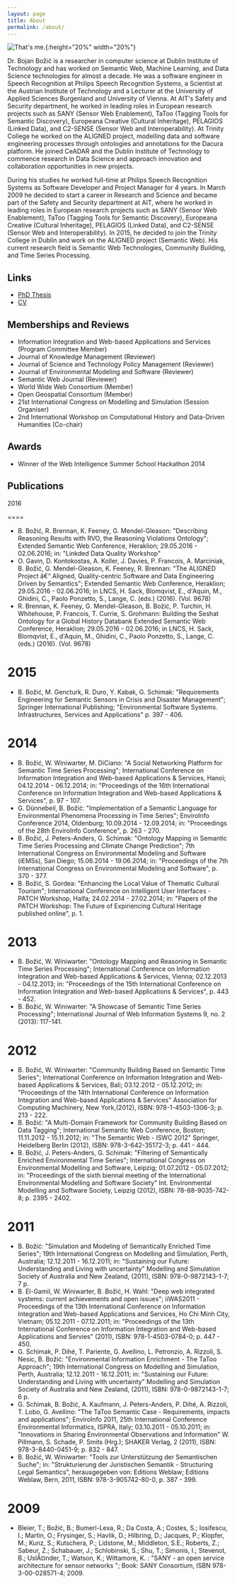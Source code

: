 ```yaml
---
layout: page
title: About
permalink: /about/
---
```


![That's me.](/images/profile.jpg){:height="20%" width="20%"}

Dr. Bojan Božić is a researcher in computer science at Dublin Institute of Technology and has worked on Semantic Web, Machine Learning, and Data 
Science technologies for almost a decade. He was a software engineer in Speech Recognition at Philips Speech Recognition Systems, a Scientist at the 
Austrian Institute of Technology and a Lecturer at the University of Applied Sciences Burgenland and University of Vienna. At AIT's Safety and 
Security department, he worked in leading roles in European research projects such as SANY (Sensor Web Enablement), TaToo (Tagging Tools for 
Semantic Discovery), Europeana Creative (Cultural Inheritage), PELAGIOS (Linked Data), and C2-SENSE (Sensor Web and Interoperability). At Trinity 
College he worked on the ALIGNED project, modelling data and software engineering processes through ontologies and annotations for the Dacura 
platform. He joined CeADAR and the Dublin Institute of Technology to commence research in Data Science and approach innovation and collaboration 
opportunities in new projects.

During his studies he worked full-time at Philips Speech Recognition Systems as Software Developer and Project Manager for 4 years. In March 2009 
he decided to start a career in Research and Science and became part of the Safety and Security department at AIT, where he worked in leading roles 
in European research projects such as SANY (Sensor Web Enablement), TaToo (Tagging Tools for Semantic Discovery), Europeana Creative (Cultural 
Inheritage), PELAGIOS (Linked Data), and C2-SENSE (Sensor Web and Interoperability). In 2015, he decided to join the Trinity College in Dublin and 
work on the ALIGNED project (Semantic Web). His current research field is Semantic Web Technologies, Community Building, and Time Series Processing. 

Links
-----
* [PhD Thesis](http://othes.univie.ac.at/32976/)
* [CV](https://ceadar.dit.ie/bojan.bozic/bojan_bozic.pdf)

Memberships and Reviews
-----------------------
* Information Integration and Web-based Applications and Services (Program Committee Member)
* Journal of Knowledge Management (Reviewer)
* Journal of Science and Technology Policy Management (Reviewer)
* Journal of Environmental Modeling and Software (Reviewer)
* Semantic Web Journal (Reviewer)
* World Wide Web Consortium (Member)
* Open Geospatial Consortium (Member)
* 21st International Congress on Modelling and Simulation (Session Organiser)
* 2nd International Workshop on Computational History and Data-Driven Humanities (Co-chair)

Awards
------
* Winner of the Web Intelligence Summer School Hackathon 2014

Publications
------------
2016

====
* B. Božić, R. Brennan, K. Feeney, G. Mendel-Gleason: "Describing Reasoning Results with RVO, the Reasoning Violations Ontology"; Extended Semantic Web Conference, Heraklion; 29.05.2016 - 02.06.2016; in: "Linkded Data Quality Workshop"
* O. Gavin, D. Kontokostas, A. Koller, J. Davies, P. Francois, A. Marciniak, B. Božić, G. Mendel-Gleason, K. Feeney, R. Brennan: "The ALIGNED Project â€“ Aligned, Quality-centric Software and Data Engineering Driven by Semantics"; Extended Semantic Web Conference, Heraklion; 29.05.2016 - 02.06.2016; in LNCS, H. Sack, Blomqvist, E., d'Aquin, M., Ghidini, C., Paolo Ponzetto, S., Lange, C. (eds.) (2016). (Vol. 9678)
* R. Brennan, K. Feeney, G. Mendel-Gleason, B. Božić, P. Turchin, H. Whitehouse, P. Francois, T. Currie, S. Grohmann: Building the Seshat Ontology for a Global History Databank Extended Semantic Web Conference, Heraklion; 29.05.2016 - 02.06.2016; in LNCS, H. Sack, Blomqvist, E., d'Aquin, M., Ghidini, C., Paolo Ponzetto, S., Lange, C. (eds.) (2016). (Vol. 9678)

2015
====
* B. Božić, M. Gencturk, R. Duro, Y. Kabak, G. Schimak: "Requirements Engineering for Semantic Sensors in Crisis and Disaster Management"; Springer International Publishing; "Environmental Software Systems. Infrastructures, Services and Applications" p. 397 - 406.

2014
====
* B. Božić, W. Winiwarter, M. DiCiano: "A Social Networking Platform for Semantic Time Series Processing"; International Conference on Information Integration and Web-based Applications & Services, Hanoi; 04.12.2014 - 06.12.2014; in: "Proceedings of the 16th International Conference on Information Integration and Web-based Applications & Services", p. 97 - 107.
* G. Dünnebeil, B. Božić: "Implementation of a Semantic Language for Environmental Phenomena Processing in Time Series"; EnviroInfo Conference 2014, Oldenburg; 10.09.2014 - 12.09.2014; in: "Proceedings of the 28th EnviroInfo Conference", p. 263 - 270.
* B. Božić, J. Peters-Anders, G. Schimak: "Ontology Mapping in Semantic Time Series Processing and Climate Change Prediction"; 7th International Congress on Environmental Modeling and Software (iEMSs), San Diego; 15.06.2014 - 19.06.2014; in: "Proceedings of the 7th International Congress on Environmental Modeling and Software", p. 370 - 377.
* B. Božić, S. Gordea: "Enhancing the Local Value of Thematic Cultural Tourism"; International Conference on Intelligent User Interfaces - PATCH Workshop, Haifa; 24.02.2014 - 27.02.2014; in: "Papers of the PATCH Workshop: The Future of Expiriencing Cultural Heritage published online", p. 1.

2013
====
* B. Božić, W. Winiwarter: "Ontology Mapping and Reasoning in Semantic Time Series Processing"; International Conference on Information Integration and Web-based Applications & Services, Vienna; 02.12.2013 - 04.12.2013; in: "Proceedings of the 15th International Conference on Information Integration and Web-based Applications & Services", p. 443 - 452.
* B. Božić, W. Winiwarter: "A Showcase of Semantic Time Series Processing"; International Journal of Web Information Systems 9, no. 2 (2013): 117-141.

2012
====
* B. Božić, W. Winiwarter: "Community Building Based on Semantic Time Series"; International Conference on Information Integration and Web-based Applications & Services, Bali; 03.12.2012 - 05.12.2012; in: "Proceedings of the 14th International Conference on Information Integration and Web-based Applications & Services" Association for Computing Machinery, New York,(2012), ISBN: 978-1-4503-1306-3; p. 213 - 222.
* B. Božić: "A Multi-Domain Framework for Community Building Based on Data Tagging"; International Semantic Web Conference, Boston; 11.11.2012 - 15.11.2012; in: "The Semantic Web - ISWC 2012" Springer, Heidelberg Berlin (2012), ISBN: 978-3-642-35172-3; p. 441 - 444.
* B. Božić, J. Peters-Anders, G. Schimak: "Filtering of Semantically Enriched Environmental Time Series"; International Congress on Environmental Modelling and Software, Leipzig; 01.07.2012 - 05.07.2012; in: "Proceedings of the sixth biennal meeting of the International Environmental Modelling and Software Society" Int. Environmental Modelling and Software Society, Leipzig (2012), ISBN: 78-88-9035-742-8; p. 2395 - 2402.

2011
====
* B. Božić: "Simulation and Modeling of Semantically Enriched Time Series"; 19th International Congress on Modelling and Simulation, Perth, Australia; 12.12.2011 - 16.12.2011; in: "Sustaining our Future: Understanding and Living with uncertainty" Modelling and Simulation Society of Australia and New Zealand, (2011), ISBN: 978-0-9872143-1-7; 7 p.
* B. El-Gamil, W. Winiwarter, B. Božić, H. Wahl: "Deep web integrated systems: current achievements and open issues"; iiWAS2011 - Proceedings of the 13th International Conference on Information Integration and Web-based Applications and Services, Ho Chi Minh City, Vietnam; 05.12.2011 - 07.12.2011; in: "Proceedings of the 13th International Conference on Information Integration and Web-based Applications and Servies" (2011), ISBN: 978-1-4503-0784-0; p. 447 - 450.
* G. Schimak, P. Dihé, T. Pariente, G. Avellino, L. Petronzio, A. Rizzoli, S. Nesic, B. Božić: "Environmental Information Enrichment - The TaToo Approach"; 19th International Congress on Modelling and Simulation, Perth, Australia; 12.12.2011 - 16.12.2011; in: "Sustaining our Future: Understanding and Living with uncertainty" Modelling and Simulation Society of Australia and New Zealand, (2011), ISBN: 978-0-9872143-1-7; 6 p.
* G. Schimak, B. Božić, A. Kaufmann, J. Peters-Anders, P. Dihé, A. Rizzoli, T. Lobo, G. Avellino: "The TaToo Semantic Case - Requirements, impacts and applications"; EnviroInfo 2011, 25th International Conference Environmental Informatics, ISPRA, Italy; 03.10.2011 - 05.10.2011; in: "Innovations in Sharing Environmental Observations and Information" W. Pillmann, S. Schade, P. Smits (Hrg.); SHAKER Verlag, 2 (2011), ISBN: 978-3-8440-0451-9; p. 832 - 847.
* B. Božić, W. Winiwarter: "Tools zur Unterstützung der Semantischen Suche"; in: "Strukturierung der Juristischen Semantik - Structuring Legal Semantics", herausgegeben von: Editions Weblaw; Editions Weblaw, Bern, 2011, ISBN: 978-3-905742-80-0, p. 387 - 399.

2009
====
* Bleier, T.; Božić, B.; Bumerl-Lexa, R.; Da Costa, A.; Costes, S.; Iosifescu, I.; Martin, O.; Frysinger, S.; Havlik, D.; Hilbring, D.; Jacques, P.; Klopfer, M.; Kunz, S.; Kutschera, P.; Lidstone, M.; Middleton, S.E.; Roberts, Z.; Sabeur, Z.; Schabauer, J.; Schlobinski, S.; Shu, T.; Simonis, I.; Stevenot, B.; UslÃ¤nder, T.; Watson, K.; Wittamore, K. : "SANY - an open service architecture for sensor networks "; Book: SANY Consortium, ISBN 978-3-00-028571-4; 2009.

